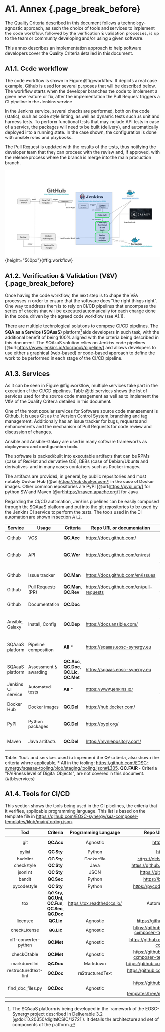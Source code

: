 # A1. Annex {.page_break_before}

The Quality Criteria described in this document follows a technology-agnostic approach, as such the
choice of tools and services to implement the code workflow, followed by the verification &
validation processes, is up to the team or community developing and/or using a given software.

This annex describes an implementation approach to help software developers cover the Quality
Criteria detailed in this document.

## A1.1. Code workflow

The code workflow is shown in Figure @fig:workflow. It depicts a real case example, Github is used
for several purposes that will be described below. The workflow starts when the developer branches
the code to implement a given new feature or fix, after the implementation the Pull Request triggers
a CI pipeline in the Jenkins service.

In the Jenkins service, several checks are performed, both on the code (static), such as code style
linting, as well as dynamic tests such as unit and harness tests. To perform functional tests that
may include API tests in case of a service, the packages will need to be built (delivery), and
automatically deployed into a running state. In the case shown, the configuration is done with
ansible roles and playbooks.

The Pull Request is updated with the results of the tests, thus notifying the developer team that
they can proceed with the review and, if approved, with the release process where the branch is
merge into the main production branch.

![Code workflow](images/devops.png){height="500px"}{#fig:workflow}

## A1.2. Verification & Validation (V&V) {.page_break_before}

Once having the code workflow, the next step is to shape the V&V processes in order to ensure that
the software does "the right things right". One way to address them is to rely on CI/CD pipelines
that encompass the series of checks that will be executed automatically for each change done in
the code, driven by the agreed code workflow (see A1.1).

There are multiple technological solutions to compose CI/CD pipelines. The **SQA as a Service
(SQAaaS)** platform[^1] aids developers in such task, with the additional benefit of being 100%
aligned with the criteria being described in this document. The SQAaaS solution relies on Jenkins
code pipelines [@url:https://www.jenkins.io/doc/book/pipeline/] and allows developers to use either
a graphical (web-based) or code-based approach to define the work to be performed in each stage of
the CI/CD pipeline.

[^1]: The SQAaaS platform is being developed in the framework of the EOSC-Synergy project described
in Deliverable 3.2 [@doi:10.20350/digitalCSIC/12721]). It details the architecture and set of
components of the platform.

## A1.3. Services

As it can be seen in Figure @fig:workflow, multiple services take part in the execution of the
CI/CD pipelines. Table @tbl:services shows the list of services used for the source code management
as well as to implement the V&V of the Quality Criteria detailed in this document.

One of the most popular services for Software source code management is Github. It is uses Git
as the Version Control System, branching and tag management. Additionally has an issue tracker for
bugs, requests and enhancements and the mechanism of Pull Requests for code review and discussion
of changes.

Ansible and Ansible-Galaxy are used in many software frameworks as deployment and configuration
tools.

The software is packed/built into executable artifacts that can be RPMs (case of RedHat and
derivative OS), DEBs (case of Debian/Ubuntu and derivatives) and in many cases containers such as
Docker images.

The artifacts are provided, in general, by public repositories and most notably Docker Hub
[@url:https://hub.docker.com/] in the case of Docker images. Other common repositories are PyPI
[@url:https://pypi.org/] for python SW and Maven [@url:https://maven.apache.org/] for Java.

Regarding the CI/CD automation, Jenkins pipelines can be easily composed through the SQAaaS platform
and put into the git repositories to be used by the Jenkins CI service to perform the tests. The
tools used in the CI automation are shown in section A1.2.

| Service            | Usage                 | Criteria   |  Repo URL or documentation                             | Comment                                      |
|--------------------|-----------------------|------------|--------------------------------------------------------|----------------------------------------------|
| Github             | VCS                   | **QC.Acc** | <https://docs.github.com/>                             | Source code repository - git                 |
| Github             | API                   | **QC.Wor** | <https://docs.github.com/en/rest>                      | git branching management and version tagging |
| Github             | Issue tracker         | **QC.Man** | <https://docs.github.com/en/issues>                    | Track issues, bugs, new features, etc.       |
| Github             | Pull Requests (PR)    | **QC.Man**, **QC.Rev** | <https://docs.github.com/en/pull-requests> | Code review through PRs                      |
| Github             | Documentation         | **QC.Doc** |                                                        | Documentation present in VCS repository      |
| Ansible, Galaxy    | Install, Config       | **QC.Dep** | <https://docs.ansible.com/>                            | Automated deployment and configuration       |
| SQAaaS platform    | Pipeline composition  | **All** *  | <https://sqaaas.eosc-synergy.eu>                       | Pipeline composition for automatic tests     |
| SQAaaS platform    | Assessment & awarding | **QC.Acc**, **QC.Doc**, **QC.Lic**, **QC.Met** | <https://sqaaas.eosc-synergy.eu> | Bronze badge awarding         |
| Jenkins CI service | Automated tests       | **All** *  | <https://www.jenkins.io/>                              | Execution of automatic tests                 |
| Docker Hub         | Docker images         | **QC.Del** | <https://hub.docker.com/>                              | Public repository of Docker images           |
| PyPI               | Python packages       | **QC.Del** | <https://pypi.org/>                                    | Find, install & publish Python packages |
| Maven              | Java artifacts        | **QC.Del** | <https://mvnrepository.com/>                           | Repository for Java dependencies |

Table: Tools and services used to implement the QA criteria, also shown the criteria where
applicable. * All in the tooling;
<https://github.com/EOSC-synergy/sqaaas-tooling/blob/staging/tooling.json#L305>. **QC.FAIR** -
Criteria "FAIRness level of Digital Objects", are not covered in this document. {#tbl:services}

## A1.4. Tools for CI/CD

This section shows the tools being used in the CI pipelines, the criteria that it verifies,
applicable programming language. This list is based on the template file in
<https://github.com/EOSC-synergy/sqa-composer-templates/blob/main/tooling.json>.

| Tool         | Criteria   | Programming Language | Repo URL or documentation                  | Summary         |
|:------------:|:----------:|:--------------------:|:------------------------------------------:|:---------------:|
| git          | **QC.Acc** | Agnostic             | <https://git-scm.com/>                     | Code Accessibility |
| pylint       | **QC.Sty** | Python               | <https://pylint.org/>                      | Code style      |
| hadolint     | **QC.Sty** | Dockerfile           | <https://github.com/hadolint/hadolint>     | Code style      |
| checkstyle   | **QC.Sty** | Java                 | <https://github.com/checkstyle/checkstyle> | Code style      |
| jsonlint     | **QC.Sty** | JSON                 | <https://github.com/zaach/jsonlint>        | Code style      |
| bandit       | **QC.Sec** | Python               | <https://bandit.readthedocs.io/>           | Static security |
| pycodestyle  | **QC.Sty** | Python               | <https://pycodestyle.pycqa.org/en/latest/> | Code style      |
| tox          | **QC.Sty**, **QC.Uni**, **QC.Fun**, **QC.Sec**, **QC.Doc** | <https://tox.readthedocs.io/>         | Automated test framework |
| licensee     | **QC.Lic** | Agnostic             | <https://github.com/licensee/licensee>     | Check license   |
| checkLicense | **QC.Lic** | Agnostic             | <https://github.com/EOSC-synergy/sqa-composer-templates/tree/main/QC.Lic> | Check license |
| cff-converter-python  | **QC.Met** | Agnostic     | <https://github.com/citation-file-format/cff-converter-python>            | Code metadata |
| checkCitable | **QC.Met** | Agnostic             | <https://github.com/EOSC-synergy/sqa-composer-templates/tree/main/QC.Met> | Code metadata |
| markdownlint | **QC.Doc** | Markdown             | <https://github.com/markdownlint/markdownlint> | Documentation |
| restructuredtext-lint | **QC.Doc** | reStructuredText | <https://github.com/twolfson/restructuredtext-lint> | Documentation |
| find_doc_files.py | **QC.Doc** | Agnostic     | <https://github.com/EOSC-synergy/sqa-composer-templates/tree/main/QC.Doc/find_doc_files.py> | Documentation |
